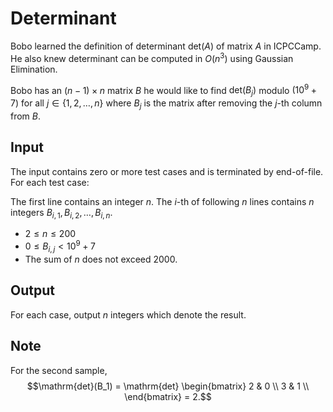 # Determinant

Bobo learned the definition of determinant $\mathrm{det}(A)$ of matrix $A$ in ICPCCamp. He also knew determinant can be computed in $O(n^3)$ using Gaussian Elimination.

Bobo has an $(n - 1) \times n$ matrix $B$ he would like to find $\mathrm{det}(B_{j})$ modulo $(10^9+7)$ for all $j \in \{1, 2, \dots, n\}$
where $B_{j}$ is the matrix after removing the $j$-th column from $B$.

## Input

The input contains zero or more test cases and is terminated by end-of-file. For each test case:

The first line contains an integer $n$.
The $i$-th of following $n$ lines contains $n$ integers $B_{i, 1}, B_{i, 2}, \dots, B_{i, n}$.

* $2 \leq n \leq 200$
* $0 \leq B_{i, j} < 10^9 + 7$
* The sum of $n$ does not exceed $2000$.

## Output

For each case, output $n$ integers which denote the result.

<!--SAMPLES-->

## Note

For the second sample,
$$\mathrm{det}(B_1) = \mathrm{det} \begin{bmatrix}
    2 & 0 \\
    3 & 1 \\
\end{bmatrix} = 2.$$
